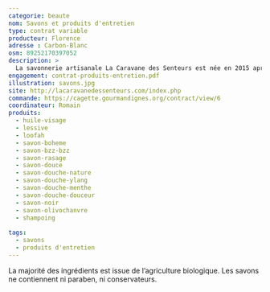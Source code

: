```yaml
---
categorie: beaute
nom: Savons et produits d'entretien
type: contrat variable
producteur: Florence
adresse : Carbon-Blanc
osm: 89252170397052
description: >
  La savonnerie artisanale La Caravane des Senteurs est née en 2015 après plusieurs mois de recherches, de formulations, de tests. Elle est située à Carbon-Blanc en Gironde (33). Les savons proposés sont fabriqués par la méthode de saponification à froid (SAF) qui a le grand avantage de garder la glycérine dans le savon. Vous trouverez des savons avec huile essentielle, des savons sans huile essentielle, un savon à barbe, un shampoing solide. 
engagement: contrat-produits-entretien.pdf
illustration: savons.jpg
site: http://lacaravanedessenteurs.com/index.php
commande: https://cagette.gourmandignes.org/contract/view/6
coordinateur: Romain
produits:
  - huile-visage
  - lessive
  - loofah
  - savon-boheme
  - savon-bzz-bzz
  - savon-rasage
  - savon-douce
  - savon-douche-nature 
  - savon-douche-ylang 
  - savon-douche-menthe 
  - savon-douche-douceur 
  - savon-noir
  - savon-olivochanvre 	
  - shampoing
                           
tags:
  - savons
  - produits d'entretien
---
```


La majorité des ingrédients est issue de l’agriculture biologique. Les savons ne contiennent ni paraben, ni conservateurs.